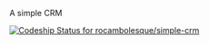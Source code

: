 A simple CRM

[ ![Codeship Status for rocambolesque/simple-crm](https://www.codeship.io/projects/8584c4d0-4726-0132-75af-72641c21e379/status)](https://www.codeship.io/projects/45486)
